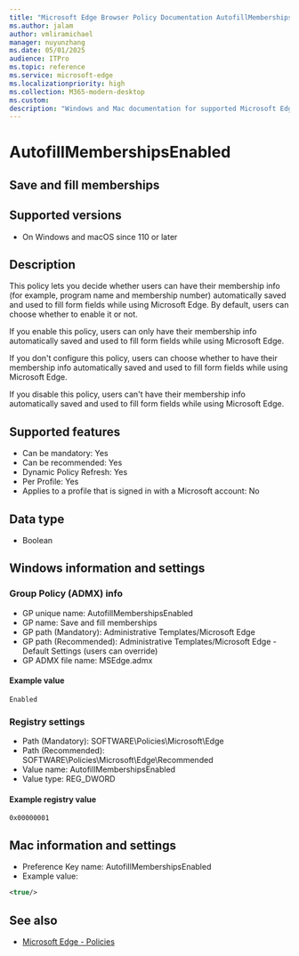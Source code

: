 ```yaml
---
title: "Microsoft Edge Browser Policy Documentation AutofillMembershipsEnabled"
ms.author: jalam
author: vmliramichael
manager: nuyunzhang
ms.date: 05/01/2025
audience: ITPro
ms.topic: reference
ms.service: microsoft-edge
ms.localizationpriority: high
ms.collection: M365-modern-desktop
ms.custom:
description: "Windows and Mac documentation for supported Microsoft Edge Browser policy: Save and fill memberships"
---
```


<!--THIS FILE IS AUTOMATICALLY GENERATED. MANUAL CHANGES WILL BE OVERWRITTEN.-->
<!--Please contact the Microsoft Edge Manageability team with any questions.-->

# AutofillMembershipsEnabled

## Save and fill memberships


## Supported versions

- On Windows and macOS since 110 or later

## Description

This policy lets you decide whether users can have their membership info (for example, program name and membership number) automatically saved and used to fill form fields while using Microsoft Edge. By default, users can choose whether to enable it or not.

If you enable this policy, users can only have their membership info automatically saved and used to fill form fields while using Microsoft Edge.

If you don't configure this policy, users can choose whether to have their membership info automatically saved and used to fill form fields while using Microsoft Edge.

If you disable this policy, users can't have their membership info automatically saved and used to fill form fields while using Microsoft Edge.

## Supported features

- Can be mandatory: Yes
- Can be recommended: Yes
- Dynamic Policy Refresh: Yes
- Per Profile: Yes
- Applies to a profile that is signed in with a Microsoft account: No

## Data type

- Boolean

## Windows information and settings

### Group Policy (ADMX) info

- GP unique name: AutofillMembershipsEnabled
- GP name: Save and fill memberships
- GP path (Mandatory): Administrative Templates/Microsoft Edge
- GP path (Recommended): Administrative Templates/Microsoft Edge - Default Settings (users can override)
- GP ADMX file name: MSEdge.admx

#### Example value

```
Enabled
```

### Registry settings

- Path (Mandatory): SOFTWARE\Policies\Microsoft\Edge
- Path (Recommended): SOFTWARE\Policies\Microsoft\Edge\Recommended
- Value name: AutofillMembershipsEnabled
- Value type: REG_DWORD

#### Example registry value

```
0x00000001
```


## Mac information and settings

- Preference Key name: AutofillMembershipsEnabled
- Example value:

```xml
<true/>
```

## See also
- [Microsoft Edge - Policies](../microsoft-edge-policies.md)
